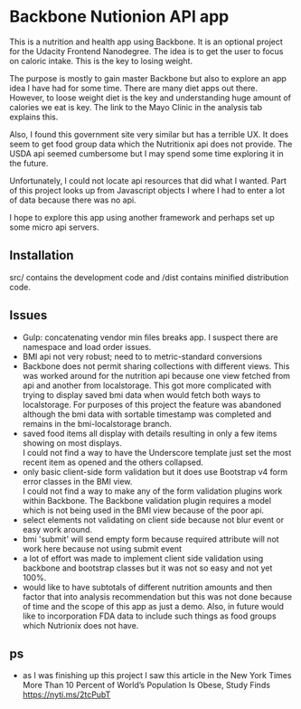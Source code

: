 # Backbone Nutionion API app
This is a nutrition and health app using Backbone.  It is an optional project for the Udacity Frontend Nanodegree.
The idea is to get the user to focus on caloric intake.  This is the key to losing weight. 

The purpose is mostly to gain master Backbone but also to explore an app idea I have had for some time.
There are many diet apps out there.  However, to loose weight diet is the key and understanding huge
amount of calories we eat is key.  The link to the Mayo Clinic in the analysis tab explains this.

Also, I found this government site very similar but has a terrible UX.  It does seem to get food group
data which the Nutritionix api does not provide.  The USDA api seemed cumbersome but I may spend some time
exploring it in the future.

Unfortunately, I could not locate api resources that did what I wanted.  Part of this project looks up from 
Javascript objects I where I had to enter a lot of data because there was no api.

I hope to explore this app using another framework and perhaps set up some micro api servers.

## Installation
src/ contains the development code and /dist contains minified distribution code.

## Issues
- Gulp: concatenating vendor min files breaks app.  I suspect there are namespace and load order issues. 
- BMI api not very robust; need to to metric-standard conversions 
- Backbone does not permit sharing collections with different views.  This was worked around for the nutrition
api because one view fetched from api and another from localstorage.  This got more complicated with trying
to display saved bmi data when would fetch both ways to localstorage.  For purposes of this project the feature
was abandoned although the bmi data with sortable timestamp was completed and remains in the bmi-localstorage branch.
- saved food items all display with details resulting in only a few items showing on most displays.  
I could not find a way to have the Underscore template just set the most recent item as opened and the others
collapsed.
- only basic client-side form validation but it does use Bootstrap v4 form error classes in the BMI view.  
I could not find a way to make any of the form validation plugins work within Backbone.  The Backbone
validation plugin requires a model which is not being used in the BMI view because of the poor api.
- select elements not validating on client side because not blur event or easy work around.
- bmi 'submit' will send empty form because required attribute will not work here because not using submit event 
- a lot of effort was made to implement client side validation using backbone and bootstrap classes but it was not so easy
and not yet 100%.
- would like to have subtotals of different nutrition amounts and then factor that into analysis recommendation but this
was not done because of time and the scope of this app as just a demo.  Also, in future would like to incorporation FDA
data to include such things as food groups which Nutrionix does not have.

## ps
- as I was finishing up this project I saw this article in the New York Times  
More Than 10 Percent of World’s Population Is Obese, Study Finds https://nyti.ms/2tcPubT